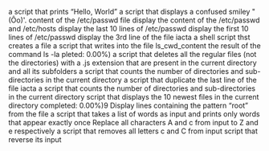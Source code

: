 a script that prints “Hello, World”
a script that displays a confused smiley "(Ôo)'.
content of the /etc/passwd file
display the content of the /etc/passwd and /etc/hosts
display the last 10 lines of /etc/passwd
display the first 10 lines of /etc/passwd
display the 3rd line of the file iacta
a shell script thst creates a file
a script that writes into the file ls_cwd_content the result of the command ls -la
pleted: 0.00%)
a script that deletes all the regular files (not the directories) with a .js extension that are present in the current directory and all its subfolders
a script that counts the number of directories and sub-directories in the current directory
a script that duplicate the last line of the file iacta
a script that counts the number of directories and sub-directories in the current directory
script that displays the 10 newest files in the current directory
completed: 0.00%)9
Display lines containing the pattern “root” from the file
a script that takes a list of words as input and prints only words that appear exactly once
Replace all characters A and c from input to Z and e respectively
a script that removes all letters c and C from input
script that reverse its input
